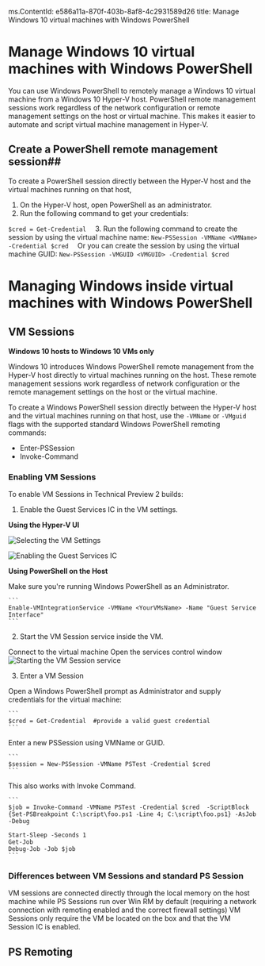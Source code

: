 ms.ContentId: e586a11a-870f-403b-8af8-4c2931589d26
title: Manage Windows 10 virtual machines with Windows PowerShell  

# Manage Windows 10 virtual machines with Windows PowerShell #
You can use Windows PowerShell to remotely manage a Windows 10 virtual machine from a Windows 10 Hyper-V host. PowerShell remote management sessions work regardless of the network configuration or remote management settings on the host or virtual machine. This makes it easier to automate and script virtual machine management in Hyper-V.

## Create a PowerShell remote management session##
To create a PowerShell session directly between the Hyper-V host and the virtual machines running on that host, 
1. On the Hyper-V host, open PowerShell as an administrator.
2. Run the following command to get your credentials:

```$cred = Get-Credential  ```
3. Run the following command to create the session by using the virtual machine name:
```New-PSSession -VMName <VMName> -Credential $cred  ```
Or you can create the session by using the virtual machine GUID:
```New-PSSession -VMGUID <VMGUID> -Credential $cred ```

# Managing Windows inside virtual machines with Windows PowerShell #

## VM Sessions ##

**Windows 10 hosts to Windows 10 VMs only**

Windows 10 introduces Windows PowerShell remote management from the Hyper-V host directly to virtual machines running on the host. These remote management sessions work regardless of network configuration or the remote management settings on the host or the virtual machine.

To create a Windows PowerShell session directly between the Hyper-V host and the virtual machines running on that host, use the `-VMName` or `-VMguid` flags with the supported standard Windows PowerShell remoting commands:

*  Enter-PSSession
*  Invoke-Command



### Enabling VM Sessions ###

<!-- These instructions were written against build 10035.  The hope is that it'll all be enabled by default before Technical Preview 2. -->

To enable VM Sessions in Technical Preview 2 builds:

1.  Enable the Guest Services IC in the VM settings.
  
**Using the Hyper-V UI**

![Selecting the VM Settings](media\vm_edit_VM_settings.png)

![Enabling the Guest Services IC](media\vm_enable_guest_services_ic.png)
	
**Using PowerShell on the Host**

Make sure you're running Windows PowerShell as an Administrator.
	
	```
	Enable-VMIntegrationService -VMName <YourVMsName> -Name "Guest Service Interface"
	```
	
	
2.  Start the VM Session service inside the VM.
  
  Connect to the virtual machine
  Open the services control window
  ![Starting the VM Session service](media\vm_start_VM_PowerShell_service.png)

3.	Enter a VM Session
  
   Open a Windows PowerShell prompt as Administrator and supply credentials for the virtual machine:
	
	```
	$cred = Get-Credential  #provide a valid guest credential
	```

  Enter a new PSSession using VMName or GUID.
	
	```	
	$session = New-PSSession -VMName PSTest -Credential $cred 
	```

  This also works with Invoke Command.

	```
	$job = Invoke-Command -VMName PSTest -Credential $cred  -ScriptBlock {Set-PSBreakpoint C:\script\foo.ps1 -Line 4; C:\script\foo.ps1} -AsJob -Debug
	
	Start-Sleep -Seconds 1
	Get-Job 
	Debug-Job -Job $job
	```

### Differences between VM Sessions and standard PS Session ###

VM sessions are connected directly through the local memory on the host machine while PS Sessions run over Win RM by default (requiring a network connection with remoting enabled and the correct firewall settings)  VM Sessions only require the VM be located on the box and that the VM Session IC is enabled.



## PS Remoting ##
